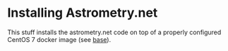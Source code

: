 # Installing Astrometry.net
This stuff installs the astrometry.net code on top of a properly configured CentOS 7 docker image (see [base](../base)).
